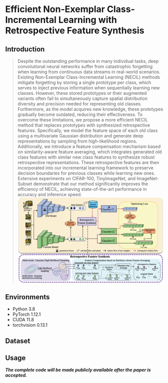 # Efficient Non-Exemplar Class-Incremental Learning with Retrospective Feature Synthesis

## Introduction
>Despite the outstanding performance in many individual tasks, deep convolutional neural networks suffer from catastrophic forgetting when learning from continuous data streams in real-world scenarios. Existing Non-Exemplar Class-Incremental Learning (NECIL) methods mitigate forgetting by storing a single prototype per class, which serves to inject previous information when sequentially learning new classes. However, these stored prototypes or their augmented variants often fail to simultaneously capture spatial distribution diversity and precision needed for representing old classes. Furthermore, as the model acquires new knowledge, these prototypes gradually become outdated, reducing their effectiveness. To overcome these limitations, we propose a more efficient NECIL method that replaces prototypes with synthesized retrospective features. Specifically, we model the feature space of each old class using a multivariate Gaussian distribution and generate deep representations by sampling from high-likelihood regions. Additionally, we introduce a feature compensation mechanism based on similarity-aware feature averaging, which integrates generated old class features with similar new class features to synthesize robust retrospective representations. These retrospective features are then incorporated into our incremental learning framework to preserve decision boundaries for previous classes while learning new ones. Extensive experiments on CIFAR-100, TinyImageNet, and ImageNet-Subset demonstrate that our method significantly improves the efficiency of NECIL, achieving state-of-the-art performance in accuracy and inference speed.
![Alt text](doc/fig_pipeline.png "pipeline")
## Environments
- Python 3.8
- PyTorch 1.12.1
- CUDA 11.8
- torchvision 0.13.1

## Dataset

## Usage

***The complete code will be made publicly available after the paper is accepted.***

